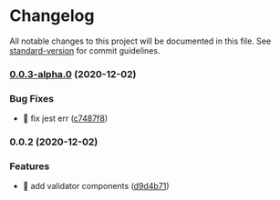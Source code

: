 # Changelog

All notable changes to this project will be documented in this file. See [standard-version](https://github.com/conventional-changelog/standard-version) for commit guidelines.

### [0.0.3-alpha.0](https://github.com/21epub/epub-form-validation/compare/v0.0.2...v0.0.3-alpha.0) (2020-12-02)


### Bug Fixes

* 🐛 fix jest err ([c7487f8](https://github.com/21epub/epub-form-validation/commit/c7487f8cb180e7e35d92a160dfa93fb33d919563))

### 0.0.2 (2020-12-02)

### Features

- 🎸 add validator components ([d9d4b71](https://github.com/21epub/epub-form-validation/commit/d9d4b71828246f96e8e246d14237bc149e07b54c))
